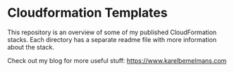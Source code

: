 # Cloudformation Templates

This repository is an overview of some of my published CloudFormation stacks. Each directory has a separate readme file with more information about the stack.

Check out my blog for more useful stuff: https://www.karelbemelmans.com
